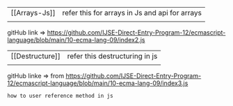 
|            |                                                |
| ---------- | ---------------------------------------------- |
| [[Arrays-Js]] | refer this for arrays in Js and api for arrays |
|            |                                                |
gitHub link =>
https://github.com/IJSE-Direct-Entry-Program-12/ecmascript-language/blob/main/10-ecma-lang-09/index2.js

|                 |                                |
| --------------- | ------------------------------ |
| [[Destructure]] | refer this destructuring in js |
|                 |                                |
gitHub linke => from https://github.com/IJSE-Direct-Entry-Program-12/ecmascript-language/blob/main/10-ecma-lang-09/index3.js

`how to user reference method in js`
